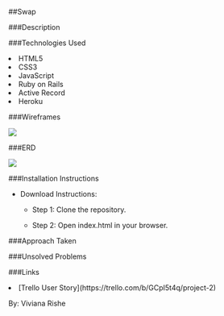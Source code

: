 ##Swap<br>

###Description <br>





###Technologies Used <br>
<li> HTML5</li>
<li> CSS3</li>
<li> JavaScript</li>
<li> Ruby on Rails</li>
<li> Active Record </li>
<li> Heroku</li>

###Wireframes<br>

![](/Users/Viviana/code/wdi/workspace/projects/project2/assets/Sign_up_page.jpg)

###ERD<br>

![](/Users/Viviana/code/wdi/workspace/projects/project2/assets/wireframes.jpg)

###Installation Instructions <br>

- Download Instructions:

	- Step 1: Clone the repository.

	- Step 2: Open index.html in your browser.

###Approach Taken <br>


###Unsolved Problems <br>


###Links <br>

<li>
[Trello User Story](https://trello.com/b/GCpI5t4q/project-2)
</li>



By: Viviana Rishe
